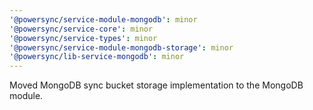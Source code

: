 ```yaml
---
'@powersync/service-module-mongodb': minor
'@powersync/service-core': minor
'@powersync/service-types': minor
'@powersync/service-module-mongodb-storage': minor
'@powersync/lib-service-mongodb': minor
---
```


Moved MongoDB sync bucket storage implementation to the MongoDB module.
